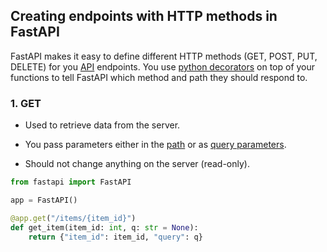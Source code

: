 ## Creating endpoints with HTTP methods in FastAPI

FastAPI makes it easy to define different HTTP methods (GET, POST, PUT, DELETE) for you [API](https://aws.amazon.com/what-is/api/) endpoints. You use [python decorators](https://realpython.com/primer-on-python-decorators/#functions-as-return-values) on top of your functions to tell FastAPI which method and path they should respond to.

### 1. GET

- Used to retrieve data from the server.

- You pass parameters either in the [path](https://github.com/zhudiana/FastAPI-Learning-Roadmap/blob/main/2-fastapi-basics/2.2-path%26query-parameters.md) or as [query parameters](https://github.com/zhudiana/FastAPI-Learning-Roadmap/blob/main/2-fastapi-basics/2.2-path%26query-parameters.md).

- Should not change anything on the server (read-only).

```python
from fastapi import FastAPI

app = FastAPI()

@app.get("/items/{item_id}")
def get_item(item_id: int, q: str = None):
    return {"item_id": item_id, "query": q}
```
